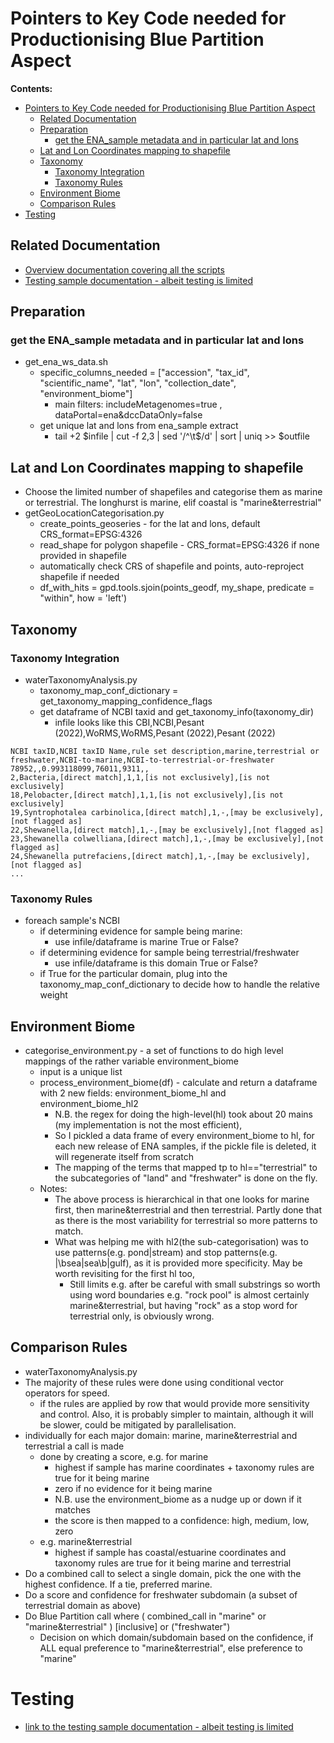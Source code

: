 # Pointers to Key Code needed for Productionising Blue Partition Aspect

**Contents:**
<!-- TOC -->
* [Pointers to Key Code needed for Productionising Blue Partition Aspect](#pointers-to-key-code-needed-for-productionising-blue-partition-aspect)
  * [Related Documentation](#related-documentation)
  * [Preparation](#preparation)
    * [get the ENA_sample metadata and in particular lat and lons](#get-the-enasample-metadata-and-in-particular-lat-and-lons)
  * [Lat and Lon Coordinates mapping to shapefile](#lat-and-lon-coordinates-mapping-to-shapefile)
  * [Taxonomy](#taxonomy)
    * [Taxonomy Integration](#taxonomy-integration)
    * [Taxonomy Rules](#taxonomy-rules)
  * [Environment Biome](#environment-biome)
  * [Comparison Rules](#comparison-rules)
* [Testing](#testing)
<!-- TOC -->
## Related Documentation
* [Overview documentation covering all the scripts](script_documentation.md)
* [Testing sample documentation - albeit testing is limited](./testing_samples.md)


## Preparation
### get the ENA_sample metadata and in particular lat and lons
* get_ena_ws_data.sh
  * specific_columns_needed = ["accession", "tax_id", "scientific_name", "lat", "lon", "collection_date", "environment_biome"]
    * main filters: includeMetagenomes=true , dataPortal=ena&dccDataOnly=false
  * get unique lat and lons from ena_sample extract
    * tail +2 $infile | cut -f 2,3 | sed '/^\t$/d' | sort | uniq >> $outfile

## Lat and Lon Coordinates mapping to shapefile
* Choose the limited number of shapefiles and categorise them as marine or terrestrial. The longhurst is marine, elif coastal is "marine&terrestrial"
* getGeoLocationCategorisation.py
  * create_points_geoseries - for the lat and lons, default CRS_format=EPSG:4326
  * read_shape for polygon shapefile -  CRS_format=EPSG:4326 if none provided in shapefile 
  * automatically check CRS of shapefile and points, auto-reproject shapefile if needed
  * df_with_hits = gpd.tools.sjoin(points_geodf, my_shape, predicate = "within", how = 'left')

## Taxonomy
### Taxonomy Integration
  * waterTaxonomyAnalysis.py
    * taxonomy_map_conf_dictionary = get_taxonomy_mapping_confidence_flags
    * get dataframe of NCBI taxid and get_taxonomy_info(taxonomy_dir)
      * infile looks like this
      CBI,NCBI,Pesant (2022),WoRMS,WoRMS,Pesant (2022),Pesant (2022)
```
NCBI taxID,NCBI taxID Name,rule set description,marine,terrestrial or freshwater,NCBI-to-marine,NCBI-to-terrestrial-or-freshwater
78952,,0.993118099,76011,9311,,
2,Bacteria,[direct match],1,1,[is not exclusively],[is not exclusively]
18,Pelobacter,[direct match],1,1,[is not exclusively],[is not exclusively]
19,Syntrophotalea carbinolica,[direct match],1,-,[may be exclusively],[not flagged as]
22,Shewanella,[direct match],1,-,[may be exclusively],[not flagged as]
23,Shewanella colwelliana,[direct match],1,-,[may be exclusively],[not flagged as]
24,Shewanella putrefaciens,[direct match],1,-,[may be exclusively],[not flagged as]
...
```
### Taxonomy Rules
 * foreach sample's NCBI
   * if determining evidence for sample being marine:
     * use infile/dataframe is marine True or False?
   * if determining evidence for sample being terrestrial/freshwater
     * use infile/dataframe is this domain True or False?
   * if True for the particular domain, plug into the taxonomy_map_conf_dictionary
   to decide how to handle the relative weight

## Environment Biome
 * categorise_environment.py - a set of functions to do high level mappings of the rather variable environment_biome
   * input is a unique list 
   * process_environment_biome(df) - calculate and return a dataframe with 2 new fields: environment_biome_hl and environment_biome_hl2
     * N.B. the regex for doing the high-level(hl) took about 20 mains (my implementation is not the most efficient),
     * So I pickled a data frame of every environment_biome to hl, for each new release of ENA samples, if the pickle file is deleted, it will regenerate itself from scratch
     * The mapping of the terms that mapped tp to hl=="terrestrial" to the subcategories of "land" and "freshwater" is done on the fly.
   * Notes:
     * The above process is hierarchical in that one looks for marine first, then marine&terrestrial and then terrestrial. Partly done that as there is the most variability for terrestrial so more patterns to match.
     * What was helping me with hl2(the sub-categorisation) was to use patterns(e.g. pond|stream) and stop patterns(e.g. |\bsea|sea\b|gulf), as it is provided more specificity. May be worth revisiting for the first hl too,
       * Still limits e.g. after be careful with small substrings so worth using word boundaries e.g. "rock pool" is almost certainly marine&terrestrial, but having "rock" as a stop word for terrestrial only, is obviously wrong.

## Comparison Rules
  * waterTaxonomyAnalysis.py
  * The majority of these rules were done using conditional vector operators for speed.
    * if the rules are applied by row that would provide more sensitivity and control. Also, it is probably simpler to maintain, although it will be slower, could be mitigated by parallelisation.
  * individually for each major domain: marine, marine&terrestrial and terrestrial a call is made
    * done by creating a score, e.g. for marine
      * highest if sample has marine coordinates + taxonomy rules are true for it being marine
      * zero if no evidence for it being marine
      * N.B. use the environment_biome as a nudge up or down if it matches 
      * the score is then mapped to a confidence: high, medium, low, zero
    * e.g. marine&terrestrial
      * highest if sample has coastal/estuarine coordinates and taxonomy rules are true for it being marine and terrestrial
  * Do a combined call to select a single domain, pick the one with the highest confidence. If a tie, preferred marine.
  * Do a score and confidence for freshwater subdomain (a subset of terrestrial domain as above)
  * Do Blue Partition call where ( combined_call in "marine" or "marine&terrestrial" ) [inclusive] or ("freshwater")
    * Decision on which domain/subdomain based on the confidence, if ALL equal preference to "marine&terrestrial", 
    else preference to "marine"

# Testing
* [link to the testing sample documentation - albeit testing is limited](./testing_samples.md)
